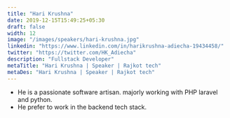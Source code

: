 ```yaml
---
title: "Hari Krushna"
date: 2019-12-15T15:49:25+05:30
draft: false
width: 12
image: "/images/speakers/hari-krushna.jpg"
linkedin: "https://www.linkedin.com/in/harikrushna-adiecha-19434458/"
twitter: "https://twitter.com/HK_Adiecha"
description: "Fullstack Developer"
metaTitle: "Hari Krushna | Speaker | Rajkot tech"
metaDes: "Hari Krushna | Speaker | Rajkot tech"
---
```


 - He is a passionate software artisan. majorly working with PHP laravel and python. 
 - He prefer to work in the backend tech stack.

